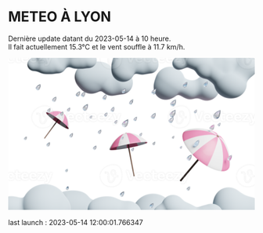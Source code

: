# METEO À LYON

Dernière update datant du 2023-05-14 à 10 heure.  
Il fait actuellement 15.3°C et le vent souffle à 11.7 km/h.      

![](./.github/rain.png)

last launch : 2023-05-14 12:00:01.766347
